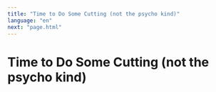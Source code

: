 ```yaml
---
title: "Time to Do Some Cutting (not the psycho kind)"
language: "en"
next: "page.html"
---
```


# Time to Do Some Cutting (not the psycho kind)

